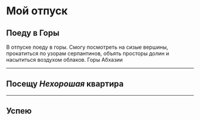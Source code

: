 # Мой отпуск

## Поеду в **Горы**
В отпуске поеду в горы. Смогу посмотреть на сизые вершины, прокатиться по узорам серпантинов, объять просторы долин и насытиться воздухом облаков.
Горы Абхазии

---
## Посещу **_Нехорошая_ квартира**

---
## Успею